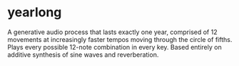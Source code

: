# yearlong
A generative audio process that lasts exactly one year, comprised of 12 movements at increasingly faster tempos moving through the circle of fifths. Plays every possible 12-note combination in every key. Based entirely on additive synthesis of sine waves and reverberation.
